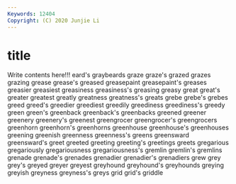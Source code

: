 ```yaml
---
Keywords: 12404
Copyright: (C) 2020 Junjie Li
---
```


# title

Write contents here!!!
eard's 
graybeards
graze 
graze's 
grazed 
grazes 
grazing 
grease 
grease's 
greased 
greasepaint 
greasepaint's
greases 
greasier 
greasiest 
greasiness 
greasiness's 
greasing 
greasy 
great 
great's 
greater
greatest 
greatly 
greatness 
greatness's 
greats 
grebe 
grebe's 
grebes 
greed 
greed's
greedier 
greediest 
greedily 
greediness 
greediness's 
greedy 
green 
green's 
greenback 
greenback's
greenbacks 
greened 
greener 
greenery 
greenery's 
greenest 
greengrocer 
greengrocer's 
greengrocers 
greenhorn
greenhorn's 
greenhorns 
greenhouse 
greenhouse's 
greenhouses 
greening 
greenish 
greenness 
greenness's 
greens
greensward 
greensward's 
greet 
greeted 
greeting 
greeting's 
greetings 
greets 
gregarious 
gregariously
gregariousness 
gregariousness's 
gremlin 
gremlin's 
gremlins 
grenade 
grenade's 
grenades 
grenadier 
grenadier's
grenadiers 
grew 
grey 
grey's 
greyed 
greyer 
greyest 
greyhound 
greyhound's 
greyhounds
greying 
greyish 
greyness 
greyness's 
greys 
grid 
grid's 
griddle 
